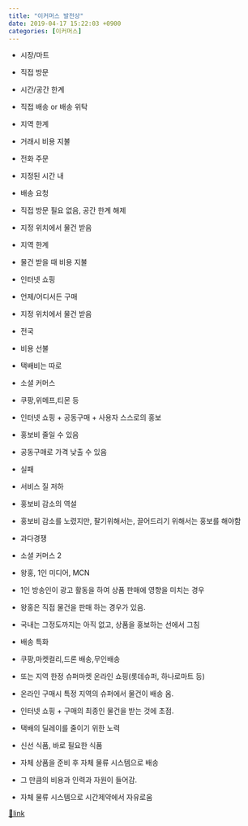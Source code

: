 ```yaml
---
title: "이커머스 발전상"
date: 2019-04-17 15:22:03 +0900
categories: [이커머스]
---
```


- 시장/마트
- 직접 방문
- 시간/공간 한계

- 직접 배송 or 배송 위탁
- 지역 한계

- 거래시 비용 지불

- 전화 주문
- 지정된 시간 내
- 배송 요청
- 직접 방문 필요 없음, 공간 한계 해제

- 지정 위치에서 물건 받음
- 지역 한계

- 물건 받을 때 비용 지불

- 인터넷 쇼핑
- 언제/어디서든 구매
- 지정 위치에서 물건 받음
- 전국

- 비용 선불
- 택배비는 따로


- 소셜 커머스
- 쿠팡,위메프,티몬 등
- 인터넷 쇼핑 + 공동구매 + 사용자 스스로의 홍보
- 홍보비 줄일 수 있음
- 공동구매로 가격 낮출 수 있음
- 실패
- 서비스 질 저하
- 홍보비 감소의 역설
- 홍보비 감소를 노렸지만, 팔기위해서는, 끌어드리기 위해서는 홍보를 해야함

- 과다경쟁


- 소셜 커머스 2
- 왕홍, 1인 미디어, MCN
- 1인 방송인이 광고 활동을 하여 상품 판매에 영향을 미치는 경우
- 왕홍은 직접 물건을 판매 하는 경우가 있음.
- 국내는 그정도까지는 아직 없고, 상품을 홍보하는 선에서 그침

- 배송 특화
- 쿠팡,마켓컬리,드론 배송,무인배송
- 또는 지역 한정 슈퍼마켓 온라인 쇼핑(롯데슈퍼, 하나로마트 등)
- 온라인 구매시 특정 지역의 슈퍼에서 물건이 배송 옴.


- 인터넷 쇼핑 + 구매의 최종인 물건을 받는 것에 초점.
- 택배의 딜레이를 줄이기 위한 노력
- 신선 식품, 바로 필요한 식품

- 자체 상품을 준비 후 자체 물류 시스템으로 배송
- 그 만큼의 비용과 인력과 자원이 들어감.
- 자체 물류 시스템으로 시간제약에서 자유로움






[🔗link](http://www.mins01.com/mh/tech/read/1272)